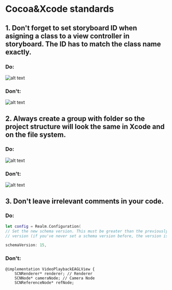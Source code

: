# Cocoa&Xcode standards

## 1. Don't forget to set storyboard ID when asigning a class to a view controller in storyboard. The ID has to match the class name exactly.

### Do:
![alt text](https://github.com/degordian/ios-coding-standards/blob/assets/docs/Cocoa/assets/storyboardIdentifierdDo.png?raw=true)

### Don't:
![alt text](https://github.com/degordian/ios-coding-standards/blob/assets/docs/Cocoa/assets/storyboardIdentifierdDont.png?raw=true)


## 2. Always create a group with folder so the project structure will look the same in Xcode and on the file system.

### Do:
![alt text](https://github.com/degordian/ios-coding-standards/blob/assets/docs/Cocoa/assets/folderDo.png?raw=true)

### Don't:
![alt text](https://github.com/degordian/ios-coding-standards/blob/assets/docs/Cocoa/assets/folderDont.png?raw=true)


## 3. Don't leave irrelevant comments in your code.

### Do:

```swift
let config = Realm.Configuration(
// Set the new schema version. This must be greater than the previously used
// version (if you've never set a schema version before, the version is 0).

schemaVersion: 15,
```

### Don't:

```objc
@implementation VideoPlaybackEAGLView {
    SCNRenderer* renderer; // Renderer
    SCNNode* cameraNode; // Camera Node
    SCNReferenceNode* refNode;
```

